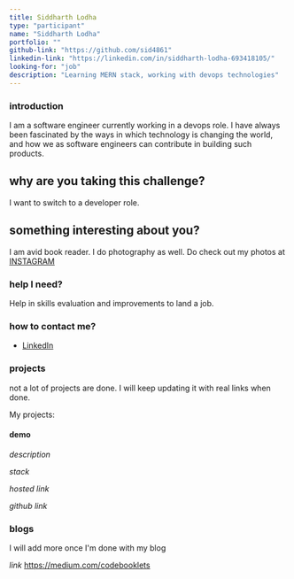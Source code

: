 ```yaml
---
title: Siddharth Lodha
type: "participant"
name: "Siddharth Lodha"
portfolio: ""
github-link: "https://github.com/sid4861"
linkedin-link: "https://linkedin.com/in/siddharth-lodha-693418105/"
looking-for: "job"
description: "Learning MERN stack, working with devops technologies"
---
```


### introduction
I am a software engineer currently working in a devops role. I have always been fascinated by the ways in which technology is changing the world, and how we as software engineers can contribute in building such products.




## why are you taking this challenge?

I want to switch to a developer role.

## something interesting about you?

I am avid book reader. I do photography as well. Do check out my photos at [INSTAGRAM](https://www.instagram.com/sid4861/)

### help I need?

Help in skills evaluation and improvements to land a job.

### how to contact me?

- [LinkedIn](https://linkedin.com/in/siddharth-lodha-693418105/)

### projects

not a lot of projects are done. I will keep updating it with real links when done.

My projects:
#### demo
_description_

_stack_ 

_hosted link_ 

_github link_ 


### blogs

I will add more once I'm done with my blog 

_link_ https://medium.com/codebooklets


